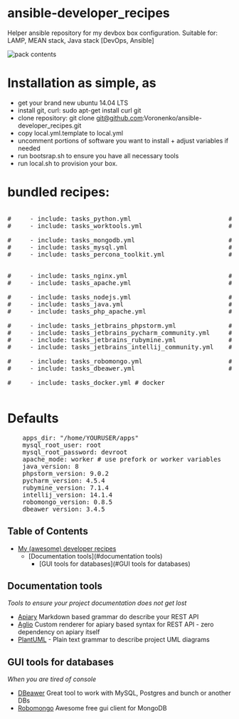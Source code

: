 # ansible-developer_recipes
Helper ansible repository for my devbox box configuration. Suitable for: LAMP, MEAN stack, Java stack [DevOps, Ansible]

![pack contents](https://raw.githubusercontent.com/Voronenko/ansible-developer_recipes/master/docs/contents.png)

# Installation as simple, as
- get your brand new ubuntu 14.04 LTS
- install git, curl: sudo apt-get install curl git
- clone repository: git clone git@github.com:Voronenko/ansible-developer_recipes.git
- copy local.yml.template to local.yml
- uncomment portions of software you want to install + adjust variables if needed
- run bootsrap.sh to ensure you have all necessary tools
- run local.sh to provision your box.


# bundled recipes:

<pre>

#     - include: tasks_python.yml                          # basic updates to py & pip
#     - include: tasks_worktools.yml                       # swiss knife for desktop utilities

#     - include: tasks_mongodb.yml                         # mongodb 2.6
#     - include: tasks_mysql.yml                           # MYSQL 5.5
#     - include: tasks_percona_toolkit.yml                 # percona tools for mysql


#     - include: tasks_nginx.yml                           # nginx
#     - include: tasks_apache.yml                          # apache prefork|worker

#     - include: tasks_nodejs.yml                          # node 0.10.*
#     - include: tasks_java.yml                            # java 6-7-8
#     - include: tasks_php_apache.yml                      # php 5.5 for apache

#     - include: tasks_jetbrains_phpstorm.yml              # PHP IDE 
#     - include: tasks_jetbrains_pycharm_community.yml     # PY IDE 
#     - include: tasks_jetbrains_rubymine.yml              # RUBY IDE
#     - include: tasks_jetbrains_intellij_community.yml    # JAVA IDE

#     - include: tasks_robomongo.yml                       # mongo GUI tool    
#     - include: tasks_dbeawer.yml                         # mysql | postgre GUI tool

#     - include: tasks_docker.yml # docker

</pre>

# Defaults

<pre>
    apps_dir: "/home/YOURUSER/apps"
    mysql_root_user: root
    mysql_root_password: devroot
    apache_mode: worker # use prefork or worker variables
    java_version: 8
    phpstorm_version: 9.0.2
    pycharm_version: 4.5.4
    rubymine_version: 7.1.4
    intellij_version: 14.1.4
    robomongo_version: 0.8.5
    dbeawer_version: 3.4.5
</pre>    


## Table of Contents
- [My (awesome) developer recipes](#awesome-developer-recipes)
	- [Documentation tools](#documentation tools)
        - [GUI tools for databases](#GUI tools for databases) 

## Documentation tools
*Tools to ensure your project documentation does not get lost*

* [Apiary](http://apiary.io) Markdown based grammar do describe your REST API
* [Aglio](https://github.com/danielgtaylor/aglio) Custom renderer for apiary based syntax for REST API - zero dependency on apiary itself
* [PlantUML](http://plantuml.com/) - Plain text grammar to describe project UML diagrams


## GUI tools for databases
*When you are tired of console*

* [DBeawer](http://dbeaver.jkiss.org/) Great tool to work with MySQL, Postgres and bunch or another DBs
* [Robomongo](http://robomongo.org/) Awesome free gui client for MongoDB
